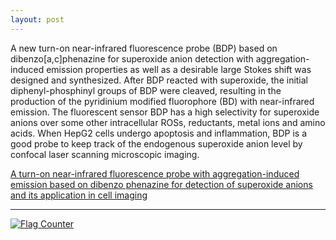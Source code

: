 ```yaml
---
layout: post
---
```


A new turn-on near-infrared fluorescence probe (BDP) based on dibenzo[a,c]phenazine for superoxide anion detection with aggregation-induced emission properties as well as a desirable large Stokes shift was designed and synthesized. After BDP reacted with superoxide, the initial diphenyl-phosphinyl groups of BDP were cleaved, resulting in the production of the pyridinium modified fluorophore (BD) with near-infrared emission. The fluorescent sensor BDP has a high selectivity for superoxide anions over some other intracellular ROSs, reductants, metal ions and amino acids. When HepG2 cells undergo apoptosis and inflammation, BDP is a good probe to keep track of the endogenous superoxide anion level by confocal laser scanning microscopic imaging. 

[A turn-on near-infrared fluorescence probe with aggregation-induced emission based on dibenzo phenazine for detection of superoxide anions and its application in cell imaging](https://pubs.rsc.org/en/content/articlehtml/2018/an/c7an01860f)

---

<a href="https://info.flagcounter.com/jujA"><img
src="https://s01.flagcounter.com/map/jujA/size_l/txt_000000/border_CCCCCC/pageviews_0/viewers_0/flags_0/"
alt="Flag Counter" border="0"></a>

<!--<center><a href="https://livetrafficfeed.com/live-maps-visitor" data-size="60"-->
<!--data-type="4" data-root="0" id="LTF_mapjs_website">Live Maps Visitor</a><script-->
<!--type="text/javascript"-->
<!--src="//cdn.livetrafficfeed.com/static/mapjs/live.v2.js"></script><noscript><a-->
<!--href="http://livetrafficfeed.com/live-maps-visitor">Live Maps Visitor</a><a-->
<!--href="https://w3seotools.com">SEO audit tools</a></noscript></center>-->
<!--<script type='text/javascript' id='clustrmaps' src='//cdn.clustrmaps.com/map_v2.js?cl=cbcbcb&w=268&t=tt&d=J2f2ML9EVuGnRrGzJN2-8TM5BJalB1EmqGKHdCZvPZY&cmo=5fa08c&cmn=5fa08c'></script>-->
